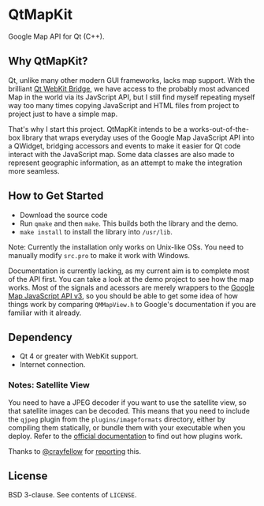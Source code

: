 # QtMapKit

Google Map API for Qt (C++).


## Why QtMapKit?

Qt, unlike many other modern GUI frameworks, lacks map support. With the brilliant [Qt WebKit Bridge](http://qt-project.org/doc/qt-4.8/qtwebkit-bridge.html), we have access to the probably most advanced Map in the world via its JavScript API, but I still find myself repeating myself way too many times copying JavaScript and HTML files from project to project just to have a simple map.

That's why I start this project. QtMapKit intends to be a works-out-of-the-box library that wraps everyday uses of the Google Map JavaScript API into a QWidget, bridging accessors and events to make it easier for Qt code interact with the JavaScript map. Some data classes are also made to represent geographic information, as an attempt to make the integration more seamless.

## How to Get Started

* Download the source code
* Run `qmake` and then `make`. This builds both the library and the demo.
* `make install` to install the library into `/usr/lib`.

Note: Currently the installation only works on Unix-like OSs. You need to manually modify `src.pro` to make it work with Windows.

Documentation is currently lacking, as my current aim is to complete most of the API first. You can take a look at the demo project to see how the map works. Most of the signals and acessors are merely wrappers to the [Google Map JavaScript API v3](https://developers.google.com/maps/documentation/javascript/), so you should be able to get some idea of how things work by comparing `QMMapView.h` to Google's documentation if you are familiar with it already.


## Dependency

* Qt 4 or greater with WebKit support.
* Internet connection.


### Notes: Satellite View

You need to have a JPEG decoder if you want to use the satellite view, so that satellite images can be decoded. This means that you need to include the `qjpeg` plugin from the `plugins/imageformats` directory, either by compiling them statically, or bundle them with your executable when you deploy. Refer to the [official documentation](http://qt-project.org/doc/qt-5/deployment-plugins.html) to find out how plugins work.

Thanks to [@crayfellow](https://github.com/crayfellow) for [reporting](https://github.com/uranusjr/QtMapKit/issues/1) this.


## License

BSD 3-clause. See contents of `LICENSE`.